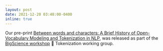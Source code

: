 ```yaml
---
layout: post
date: 2021-12-20 03:48:00-0400
inline: true
---
```


Our pre-print [Between words and characters: A Brief History of Open-Vocabulary Modeling and Tokenization in NLP](https://arxiv.org/abs/2112.10508), was released as part of the [BigScience workshop](https://bigscience.huggingface.co/) 🌸 Tokenization working group.
